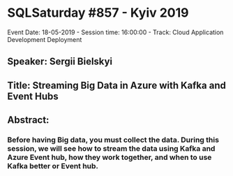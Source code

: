 # SQLSaturday #857 - Kyiv 2019
Event Date: 18-05-2019 - Session time: 16:00:00 - Track: Cloud Application Development  Deployment
## Speaker: Sergii Bielskyi
## Title: Streaming Big Data in Azure with Kafka and Event Hubs
## Abstract:
### Before having Big data, you must collect the data. During this session, we will see how to stream the data using Kafka and Azure Event hub, how they work together, and when to use Kafka better or Event hub.
